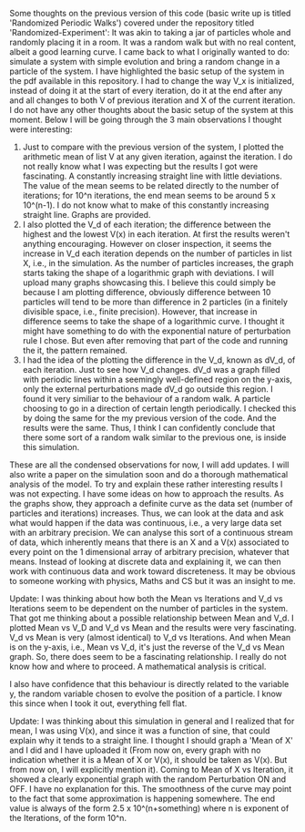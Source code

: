 Some thoughts on the previous version of this code (basic write up is titled 'Randomized Periodic Walks') covered under the repository titled 'Randomized-Experiment':
It was akin to taking a jar of particles whole and randomly placing it in a room. It was a random walk but with no real content, albeit a good learning curve.
I came back to what I originally wanted to do: simulate a system with simple evolution and bring a random change in a particle of the system. 
I have highlighted the basic setup of the system in the pdf available in this repository. I had to change the way V_x is initialized, 
instead of doing it at the start of every iteration, do it at the end after any and all changes to both V of previous iteration and X of the current iteration.
I do not have any other thoughts about the basic setup of the system at this moment. Below I will be going through the 3 main observations I thought were interesting:


1) Just to compare with the previous version of the system, I plotted the arithmetic mean of list V at any given iteration, against the iteration. I do not really know what I was   expecting but the results I got were fascinating. A constantly increasing straight line with little deviations. The value of the mean seems to be related directly to the number   of iterations; for 10^n iterations, the end mean seems to be around 5 x 10^(n-1). I do not know what to make of this constantly increasing straight line. Graphs are provided.
2) I also plotted the V_d of each iteration; the difference between the highest and the lowest V(x) in each iteration. At first the results weren't anything encouraging. However     on closer inspection, it seems the increase in V_d each iteration depends on the number of particles in list X, i.e., in the simulation. As the number of particles increases,     the graph starts taking the shape of a logarithmic graph with deviations. I will upload many graphs showcasing this. I believe this could simply be because I am plotting           difference, obviously difference between 10 particles will tend to be more than difference in 2 particles (in a finitely divisible space, i.e., finite precision). However, that   increase in difference seems to take the shape of a logarithmic curve. I thought it might have something to do with the exponential nature of perturbation rule I chose. But even   after removing that part of the code and running the it, the pattern remained.
3) I had the idea of the plotting the difference in the V_d, known as dV_d, of each iteration. Just to see how V_d changes. dV_d was a graph filled with periodic lines within a     seemingly well-defined region on the y-axis, only the external perturbations made dV_d go outside this region. I found it very similiar to the behaviour of a random walk. A       particle choosing to go in a direction of certain length periodically. I checked this by doing the same for the my previous version of the code. And the results were the same.     Thus, I think I can confidently conclude that there some sort of a random walk similar to the previous one, is inside this simulation.

These are all the condensed observations for now, I will add updates. I will also write a paper on the simulation soon and do a thorough mathematical analysis of the model.
To try and explain these rather interesting results I was not expecting. 
I have some ideas on how to approach the results. As the graphs show, they approach a definite curve as the data set (number of particles and iterations) increases. Thus, we can look at the data and ask what would happen if the data was continuous, i.e., a very large data set with an arbitrary precision. We can analyse this sort of a continuous stream of data, which inherently means that there is an X and a V(x) associated to every point on the 1 dimensional array of arbitrary precision, whatever that means. Instead of looking at discrete data and explaining it, we can then work with continuous data and work toward discreteness. It may be obvious to someone working with physics, Maths and CS but it was an insight to me.

Update: I was thinking about how both the Mean vs Iterations and V_d vs Iterations seem to be dependent on the number of particles in the system. That got me thinking about a possible relationship between Mean and V_d. I plotted Mean vs V_D and V_d vs Mean and the results were very fascinating.  V_d vs Mean is very (almost identical) to V_d vs Iterations. And when Mean is on the y-axis, i.e., Mean vs V_d, it's just the reverse of the V_d vs Mean graph. So, there does seem to be a fascinating relationship. I really do not know how and where to proceed. A mathematical analysis is critical.

I also have confidence that this behaviour is directly related to the variable y, the random variable chosen to evolve the position of a particle. I know this since when I took it out, everything fell flat.

Update: I was thinking about this simulation in general and I realized that for mean, I was using V(x), and since it was a function of sine, that could explain why it tends to a straight line. I thought I should graph a 'Mean of X' and I did and I have uploaded it (From now on, every graph with no indication whether it is a Mean of X or V(x), it should be taken as V(x). But from now on, I will explicitly mention it). Coming to Mean of X vs Iteration, it showed a clearly exponential graph with the random Perturbation ON and OFF. I have no explanation for this. The smoothness of the curve may point to the fact that some approximation is happening somewhere. The end value is always of the form 2.5 x 10^(n+something) where n is exponent of the Iterations, of the form 10^n.
